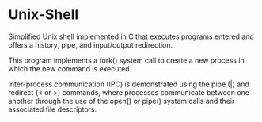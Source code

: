 # Unix-Shell
Simplified Unix shell implemented in C that executes programs entered and offers a history, pipe, and input/output redirection.

This program implements a fork() system call to create a new process in which the new command is executed.

Inter-process communication (IPC) is demonstrated using the pipe (|) and redirect (< or >) commands,
where processes communicate between one another through the use of the open() or pipe() system calls and their associated file descriptors.
